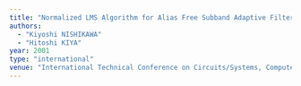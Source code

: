 ```yaml
---
title: "Normalized LMS Algorithm for Alias Free Subband Adaptive Filters"
authors:
  - "Kiyoshi NISHIKAWA"
  - "Hitoshi KIYA"
year: 2001
type: "international"
venue: "International Technical Conference on Circuits/Systems, Computers and Communications, Vol. 1, pp. D4-2, Tokushima, Japan, 2001-07-01."
---
```

